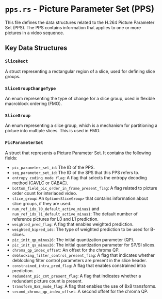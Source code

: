# `pps.rs` - Picture Parameter Set (PPS)

This file defines the data structures related to the H.264 Picture Parameter Set (PPS). The PPS contains information that applies to one or more pictures in a video sequence.

## Key Data Structures

### `SliceRect`

A struct representing a rectangular region of a slice, used for defining slice groups.

### `SliceGroupChangeType`

An enum representing the type of change for a slice group, used in flexible macroblock ordering (FMO).

### `SliceGroup`

An enum representing a slice group, which is a mechanism for partitioning a picture into multiple slices. This is used in FMO.

### `PicParameterSet`

A struct that represents a Picture Parameter Set. It contains the following fields:

- `pic_parameter_set_id`: The ID of the PPS.
- `seq_parameter_set_id`: The ID of the SPS that this PPS refers to.
- `entropy_coding_mode_flag`: A flag that selects the entropy decoding method (CAVLC or CABAC).
- `bottom_field_pic_order_in_frame_present_flag`: A flag related to picture order count for interlaced video.
- `slice_group`: An `Option<SliceGroup>` that contains information about slice groups, if they are used.
- `num_ref_idx_l0_default_active_minus1` and `num_ref_idx_l1_default_active_minus1`: The default number of reference pictures for L0 and L1 prediction.
- `weighted_pred_flag`: A flag that enables weighted prediction.
- `weighted_bipred_idc`: The type of weighted prediction to be used for B-slices.
- `pic_init_qp_minus26`: The initial quantization parameter (QP).
- `pic_init_qs_minus26`: The initial quantization parameter for SP/SI slices.
- `chroma_qp_index_offset`: An offset for the chroma QP.
- `deblocking_filter_control_present_flag`: A flag that indicates whether deblocking filter control parameters are present in the slice header.
- `constrained_intra_pred_flag`: A flag that enables constrained intra prediction.
- `redundant_pic_cnt_present_flag`: A flag that indicates whether a redundant picture count is present.
- `transform_8x8_mode_flag`: A flag that enables the use of 8x8 transforms.
- `second_chroma_qp_index_offset`: A second offset for the chroma QP.
